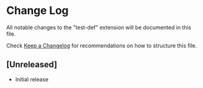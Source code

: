 # Change Log
All notable changes to the "test-def" extension will be documented in this file.

Check [Keep a Changelog](http://keepachangelog.com/) for recommendations on how to structure this file.

## [Unreleased]
- Initial release